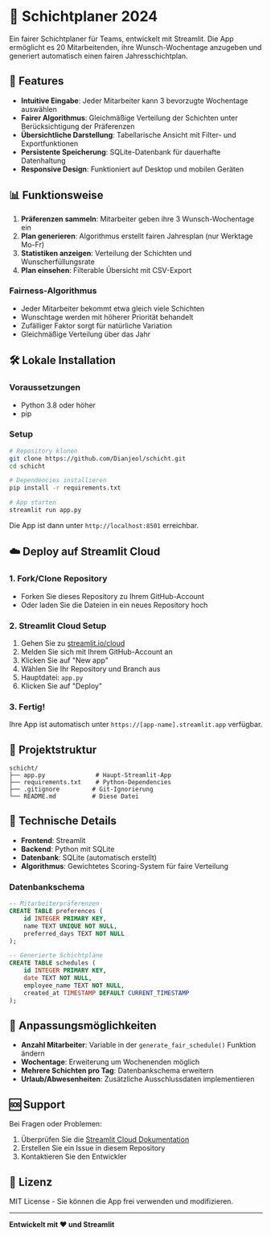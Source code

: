 # 📅 Schichtplaner 2024

Ein fairer Schichtplaner für Teams, entwickelt mit Streamlit. Die App ermöglicht es 20 Mitarbeitenden, ihre Wunsch-Wochentage anzugeben und generiert automatisch einen fairen Jahresschichtplan.

## 🚀 Features

- **Intuitive Eingabe**: Jeder Mitarbeiter kann 3 bevorzugte Wochentage auswählen
- **Fairer Algorithmus**: Gleichmäßige Verteilung der Schichten unter Berücksichtigung der Präferenzen  
- **Übersichtliche Darstellung**: Tabellarische Ansicht mit Filter- und Exportfunktionen
- **Persistente Speicherung**: SQLite-Datenbank für dauerhafte Datenhaltung
- **Responsive Design**: Funktioniert auf Desktop und mobilen Geräten

## 📊 Funktionsweise

1. **Präferenzen sammeln**: Mitarbeiter geben ihre 3 Wunsch-Wochentage ein
2. **Plan generieren**: Algorithmus erstellt fairen Jahresplan (nur Werktage Mo-Fr)
3. **Statistiken anzeigen**: Verteilung der Schichten und Wunscherfüllungsrate
4. **Plan einsehen**: Filterable Übersicht mit CSV-Export

### Fairness-Algorithmus

- Jeder Mitarbeiter bekommt etwa gleich viele Schichten
- Wunschtage werden mit höherer Priorität behandelt
- Zufälliger Faktor sorgt für natürliche Variation
- Gleichmäßige Verteilung über das Jahr

## 🛠️ Lokale Installation

### Voraussetzungen
- Python 3.8 oder höher
- pip

### Setup
```bash
# Repository klonen
git clone https://github.com/Dianjeol/schicht.git
cd schicht

# Dependencies installieren
pip install -r requirements.txt

# App starten
streamlit run app.py
```

Die App ist dann unter `http://localhost:8501` erreichbar.

## ☁️ Deploy auf Streamlit Cloud

### 1. Fork/Clone Repository
- Forken Sie dieses Repository zu Ihrem GitHub-Account
- Oder laden Sie die Dateien in ein neues Repository hoch

### 2. Streamlit Cloud Setup
1. Gehen Sie zu [streamlit.io/cloud](https://streamlit.io/cloud)
2. Melden Sie sich mit Ihrem GitHub-Account an
3. Klicken Sie auf "New app"
4. Wählen Sie Ihr Repository und Branch aus
5. Hauptdatei: `app.py`
6. Klicken Sie auf "Deploy"

### 3. Fertig!
Ihre App ist automatisch unter `https://[app-name].streamlit.app` verfügbar.

## 📁 Projektstruktur

```
schicht/
├── app.py              # Haupt-Streamlit-App
├── requirements.txt    # Python-Dependencies
├── .gitignore         # Git-Ignorierung
└── README.md          # Diese Datei
```

## 🔧 Technische Details

- **Frontend**: Streamlit
- **Backend**: Python mit SQLite
- **Datenbank**: SQLite (automatisch erstellt)
- **Algorithmus**: Gewichtetes Scoring-System für faire Verteilung

### Datenbankschema

```sql
-- Mitarbeiterpräferenzen
CREATE TABLE preferences (
    id INTEGER PRIMARY KEY,
    name TEXT UNIQUE NOT NULL,
    preferred_days TEXT NOT NULL
);

-- Generierte Schichtpläne  
CREATE TABLE schedules (
    id INTEGER PRIMARY KEY,
    date TEXT NOT NULL,
    employee_name TEXT NOT NULL,
    created_at TIMESTAMP DEFAULT CURRENT_TIMESTAMP
);
```

## 🎯 Anpassungsmöglichkeiten

- **Anzahl Mitarbeiter**: Variable in der `generate_fair_schedule()` Funktion ändern
- **Wochentage**: Erweiterung um Wochenenden möglich
- **Mehrere Schichten pro Tag**: Datenbankschema erweitern
- **Urlaub/Abwesenheiten**: Zusätzliche Ausschlussdaten implementieren

## 🆘 Support

Bei Fragen oder Problemen:
1. Überprüfen Sie die [Streamlit Cloud Dokumentation](https://docs.streamlit.io/streamlit-cloud)
2. Erstellen Sie ein Issue in diesem Repository
3. Kontaktieren Sie den Entwickler

## 📜 Lizenz

MIT License - Sie können die App frei verwenden und modifizieren.

---

**Entwickelt mit ❤️ und Streamlit** 